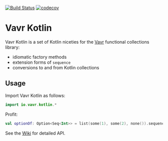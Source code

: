 [![Build Status](https://travis-ci.org/vavr-io/vavr-kotlin.png)](https://travis-ci.org/vavr-io/vavr-kotlin)
[![codecov](https://codecov.io/gh/vavr-io/vavr-kotlin/branch/master/graph/badge.svg)](https://codecov.io/gh/vavr-io/vavr-kotlin)

# Vavr Kotlin

Vavr Kotlin is a set of Kotlin niceties for the [Vavr](http://vavr.io) functional collections library:
- idiomatic factory methods
- extension forms of `sequence`
- conversions to and from Kotlin collections

## Usage

Import Vavr Kotlin as follows:
```kotlin
import io.vavr.kotlin.*
```

Profit:
```kotlin
val optionOf: Option<Seq<Int>> = list(some(1), some(2), none()).sequence()
```

See the [Wiki](https://github.com/vavr-io/vavr-kotlin/wiki) for detailed API.
